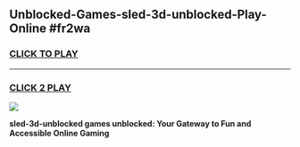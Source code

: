 
## Unblocked-Games-sled-3d-unblocked-Play-Online #fr2wa
<h3>
<a href="https://news.freeplayer.one?title=sled-3d-unblocked&ref=3">CLICK TO PLAY</a></h3>
<hr>

<h3>
<a href="https://news.freeplayer.one?title=sled-3d-unblocked&ref=3">CLICK 2 PLAY</a>
  
</h3>

<a href="https://news.freeplayer.one?title=sled-3d-unblocked&ref=3"><img src="https://clearcache.store/games.png"></a>


**sled-3d-unblocked games unblocked: Your Gateway to Fun and Accessible Online Gaming**
